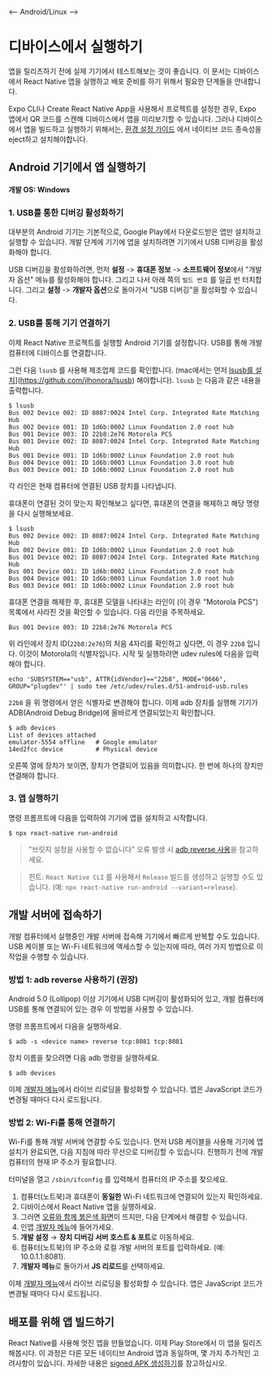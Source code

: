 <-- Android/Linux -->

# 디바이스에서 실행하기

앱을 릴리즈하기 전에 실제 기기에서 테스트해보는 것이 좋습니다. 이 문서는 디바이스에서 React Native 앱을 실행하고 배포 준비를 하기 위해서 필요한 단계들을 안내합니다. 

Expo CLI나 Create React Native App을 사용해서 프로젝트를 설정한 경우, Expo 앱에서 QR 코드를 스캔해 디바이스에서 앱을 미리보기할 수 있습니다. 그러나 디바이스에서 앱을 빌드하고 실행하기 위해서는, [환경 설정 가이드](https://reactnative.dev/docs/environment-setup) 에서 네이티브 코드 종속성을 eject하고 설치해야합니다. 

## Android 기기에서 앱 실행하기

#### 개발 OS: Windows

### 1. USB를 통한 디버깅 활성화하기

대부분의 Android 기기는 기본적으로, Google Play에서 다운로드받은 앱만 설치하고 실행할 수 있습니다. 개발 단계에 기기에 앱을 설치하려면 기기에서 USB 디버깅을 활성화해야 합니다. 

USB 디버깅을 활성화하려면, 먼저 **설정** -> **휴대폰 정보** -> **소프트웨어 정보**에서 "개발자 옵션" 메뉴를 활성화해야 합니다. 그리고 나서 아래 쪽의 `빌드 번호` 를 일곱 번 터치합니다. 그리고 **설정** -> **개발자 옵션**으로 돌아가서 "USB 디버깅"을 활성화할 수 있습니다. 

### 2. USB를 통해 기기 연결하기

이제 React Native 프로젝트를 실행할 Android 기기를 설정합니다. USB를 통해 개발 컴퓨터에 디바이스를 연결합니다. 

그런 다음 `lsusb` 를 사용해 제조업체 코드를 확인합니다. (mac에서는 먼저 [lsusb를 설치]()](https://github.com/jlhonora/lsusb) 해야합니다). `lsusb` 는 다음과 같은 내용을 출력합니다. 

```shell
$ lsusb
Bus 002 Device 002: ID 8087:0024 Intel Corp. Integrated Rate Matching Hub
Bus 002 Device 001: ID 1d6b:0002 Linux Foundation 2.0 root hub
Bus 001 Device 003: ID 22b8:2e76 Motorola PCS
Bus 001 Device 002: ID 8087:0024 Intel Corp. Integrated Rate Matching Hub
Bus 001 Device 001: ID 1d6b:0002 Linux Foundation 2.0 root hub
Bus 004 Device 001: ID 1d6b:0003 Linux Foundation 3.0 root hub
Bus 003 Device 001: ID 1d6b:0002 Linux Foundation 2.0 root hub
```

각 라인은 현재 컴퓨터에 연결된 USB 장치를 나타냅니다. 

휴대폰이 연결된 것이 맞는지 확인해보고 싶다면, 휴대폰의 연결을 해제하고 해당 명령을 다시 실행해보세요. 

```shell
$ lsusb
Bus 002 Device 002: ID 8087:0024 Intel Corp. Integrated Rate Matching Hub
Bus 002 Device 001: ID 1d6b:0002 Linux Foundation 2.0 root hub
Bus 001 Device 002: ID 8087:0024 Intel Corp. Integrated Rate Matching Hub
Bus 001 Device 001: ID 1d6b:0002 Linux Foundation 2.0 root hub
Bus 004 Device 001: ID 1d6b:0003 Linux Foundation 3.0 root hub
Bus 003 Device 001: ID 1d6b:0002 Linux Foundation 2.0 root hub
```

휴대폰 연결을 해제한 후, 휴대폰 모델을 나타내는 라인이 (이 경우 "Motorola PCS") 목록에서 사라진 것을 확인할 수 있습니다. 다음 라인을 주목하세요. 

`Bus 001 Device 003: ID 22b8:2e76 Motorola PCS`

위 라인에서 장치 ID(`22b8:2e76`)의 처음 4자리를 확인하고 싶다면, 이 경우 `22b8` 입니다. 이것이 Motorola의 식별자입니다. 시작 및 실행하려면 udev rules에 다음을 입력해야 합니다. 

```shell
echo 'SUBSYSTEM=="usb", ATTR{idVendor}=="22b8", MODE="0666", GROUP="plugdev"' | sudo tee /etc/udev/rules.d/51-android-usb.rules
```

`22b8` 을 위 명령에서 얻은 식별자로 변경해야 합니다. 이제 adb 장치를 실행해 기기가 ADB(Android Debug Bridge)에 올바르게 연결되었는지 확인합니다. 

```shell
$ adb devices
List of devices attached
emulator-5554 offline   # Google emulator
14ed2fcc device         # Physical device
```

오른쪽 열에 장치가 보이면, 장치가 연결되어 있음을 의미합니다. 한 번에 하나의 장치만 연결해야 합니다. 

### 3. 앱 실행하기

명령 프롬프트에 다음을 입력하여 기기에 앱을 설치하고 시작합니다. 

```shell
$ npx react-native run-android
```

> "브릿지 설정을 사용할 수 없습니다" 오류 발생 시 [adb reverse 사용](https://reactnative.dev/docs/running-on-device#method-1-using-adb-reverse-recommended)을 참고하세요. 

> 힌트: `React Native CLI` 를 사용해서 `Release` 빌드를 생성하고 실행할 수도 있습니다. (예: `npx react-native run-android --variant=release`).

## 개발 서버에 접속하기

개발 컴퓨터에서 실행중인 개발 서버에 접속해 기기에서 빠르게 반복할 수도 있습니다. USB 케이블 또는 Wi-Fi 네트워크에 액세스할 수 있는지에 따라, 여러 가지 방법으로 이 작업을 수행할 수 있습니다. 

### 방법 1: adb reverse 사용하기 (권장)

Android 5.0 (Lollipop) 이상 기기에서 USB 디버깅이 활성화되어 있고, 개발 컴퓨터에 USB를 통해 연결되어 있는 경우 이 방법을 사용할 수 있습니다. 

명령 프롬프트에서 다음을 실행하세요. 

```shell
$ adb -s <device name> reverse tcp:8081 tcp:8081
```

장치 이름을 찾으려면 다음 adb 명령을 실행하세요. 

```shell
$ adb devices
```

이제 [개발자 메뉴](https://reactnative.dev/docs/debugging#accessing-the-in-app-developer-menu)에서 라이브 리로딩을 활성화할 수 있습니다. 앱은 JavaScript 코드가 변경될 때마다 다시 로드됩니다. 

### 방법 2: Wi-Fi를 통해 연결하기

Wi-Fi를 통해 개발 서버에 연결할 수도 있습니다. 먼저 USB 케이블을 사용해 기기에 앱 설치가 완료되면, 다음 지침에 따라 무선으로 디버깅할 수 있습니다. 진행하기 전에 개발 컴퓨터의 현재 IP 주소가 필요합니다. 

터미널을 열고 `/sbin/ifconfig` 를 입력해서 컴퓨터의 IP 주소를 찾으세요. 

1. 컴퓨터(노트북)과 휴대폰이 **동일한** Wi-Fi 네트워크에 연결되어 있는지 확인하세요. 
2. 디바이스에서 React Native 앱을 실행하세요. 
3. 그러면 [오류와 함께 붉은색 화면](https://reactnative.dev/docs/debugging#in-app-errors-and-warnings)이 뜨지만, 다음 단계에서 해결할 수 있습니다. 
4. 인앱 [개발자 메뉴](https://reactnative.dev/docs/debugging#accessing-the-in-app-developer-menu)에 들어가세요.
5. **개발 설정** → **장치 디버깅 서버 호스트 & 포트**로 이동하세요. 
6. 컴퓨터(노트북)의 IP 주소와 로컬 개발 서버의 포트를 입력하세요. (예: 10.0.1.1:8081).
7. **개발자 메뉴**로 돌아가서 **JS 리로드**를 선택하세요.

이제 [개발자 메뉴](https://reactnative.dev/docs/debugging#accessing-the-in-app-developer-menu)에서 라이브 리로딩을 활성화할 수 있습니다. 앱은 JavaScript 코드가 변경될 때마다 다시 로드됩니다. 

## 배포를 위해 앱 빌드하기

React Native를 사용해 멋진 앱을 만들었습니다. 이제 Play Store에서 이 앱을 릴리즈해봅시다. 이 과정은 다른 모든 네이티브 Android 앱과 동일하며, 몇 가지 추가적인 고려사항이 있습니다. 자세한 내용은 [signed APK 생성하기](https://reactnative.dev/docs/signed-apk-android)를 참고하십시오. 